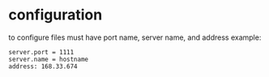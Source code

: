 # configuration

to configure files must have port name, server name, and address 
example:
    
    server.port = 1111
    server.name = hostname
    address: 168.33.674

